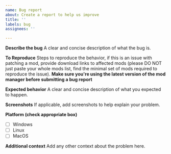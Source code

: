 ```yaml
---
name: Bug report
about: Create a report to help us improve
title: ''
labels: bug
assignees: ''

---
```


**Describe the bug**
A clear and concise description of what the bug is.

**To Reproduce**
Steps to reproduce the behavior, if this is an issue with patching a mod, provide download links to affected mods (please DO NOT just paste your whole mods list, find the minimal set of mods required to reproduce the issue).
**Make sure you're using the latest version of the mod manager before submitting a bug report**

**Expected behavior**
A clear and concise description of what you expected to happen.

**Screenshots**
If applicable, add screenshots to help explain your problem.

**Platform (check appropriate box)**
- [ ] Windows
- [ ] Linux
- [ ] MacOS

**Additional context**
Add any other context about the problem here.
